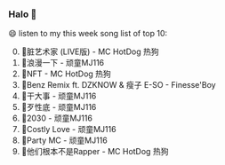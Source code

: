 

### Halo 👋

😄 listen to my this week song list of top 10:

0. 🌈脏艺术家 (LIVE版) - MC HotDog 热狗
1. 🌈浪漫一下 - 顽童MJ116
2. 🌈NFT - MC HotDog 热狗
3. 🌈Benz Remix ft. DZKNOW & 瘦子 E-SO - Finesse'Boy
4. 🌈干大事 - 顽童MJ116
5. 🌈歹性底 - 顽童MJ116
6. 🌈2030 - 顽童MJ116
7. 🌈Costly Love - 顽童MJ116
8. 🌈Party MC - 顽童MJ116
9. 🌈他们根本不是Rapper - MC HotDog 热狗

